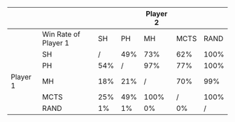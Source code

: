 |          |                      |     |     | Player 2 |      |      |  
|----------|----------------------|-----|-----|----------|------|------| 
|          | Win Rate of Player 1 | SH  | PH  | MH       | MCTS | RAND |
|          | SH                   | /   | 49% | 73%      | 62%  | 100% | 
|          | PH                   | 54% | /   | 97%      | 77%  | 100% |
| Player 1 | MH                   | 18% | 21% | /        | 70%  | 99%  | 
|          | MCTS                 | 25% | 49% | 100%     | /    | 100% | 
|          | RAND                 | 1%  | 1%  | 0%       | 0%   | /    |